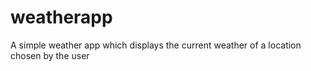 # weatherapp
A simple weather app which displays the current weather of a location chosen by the user
